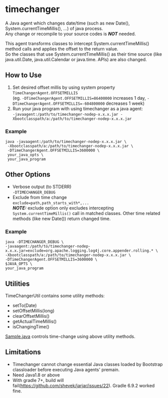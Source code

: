 # timechanger
A Java agent which changes date/time (such as new Date(), System.currentTimeMillis(), ...) of java process.  
Any change or recompile to your source codes is ***NOT*** needed.

This agent transforms classes to intercept System.currentTimeMillis() method calls and applies the offset to the return value.  
So the classes that use System.currentTimeMillis() as their time source (like java.util.Date, java.util.Calendar or java.time. APIs) are also changed.

## How to Use
1. Set desired offset millis by using system property `TimeChangerAgent.OFFSETMILLIS`  
(eg. `-DTimeChangerAgent.OFFSETMILLIS=86400000` increases 1 day, `-DTimeChangerAgent.OFFSETMILLIS=-604800000` decreases 1 week)
1. Run your java program with using timechanger as a java agent:  
`-javaagent:/path/to/timechanger-nodep-x.x.x.jar -Xbootclasspath/a:/path/to/timechanger-nodep-x.x.x.jar`

### Example
```
java -javaagent:/path/to/timechanger-nodep-x.x.x.jar \
 -Xbootclasspath/a:/path/to/timechanger-nodep-x.x.x.jar \
 -DTimeChangerAgent.OFFSETMILLIS=3600000 \
 your_java_opts \
 your_java_program
```

## Other Options
- Verbose output (to STDERR)  
`-DTIMECHANGER_DEBUG`
- Exclude from time change  
`exclude=path,path_starts_with*,...`  
***NOTE:*** exclude option only excludes intercepting `System.currentTimeMillis()` call in matched classes. Other time related methods (like new Date()) return changed time.

### Example
```
java -DTIMECHANGER_DEBUG \
-javaagent:/path/to/timechanger-nodep-x.x.x.jar=exclude=org.apache.logging.log4j.core.appender.rolling.* \
-Xbootclasspath/a:/path/to/timechanger-nodep-x.x.x.jar \
-DTimeChangerAgent.OFFSETMILLIS=3600000 \
$JAVA_OPTS \
your_java_program
```

## Utilities
TimeChangerUtil contains some utility methods:
- setTo(Date)
- setOffsetMillis(long)
- clearOffsetMillis()
- getActualTimeMillis()
- isChangingTime()

[Sample.java](src/main/java/ga/d400x/timechanger/sample/Sample.java) controls time-change using above utility methods.

## Limitations
- Timechanger cannot change essential Java classes loaded by Bootstrap classloader before executing Java agents' premain.
- Need Java1.8 or above
- With gradle 7+, build will fail(https://github.com/shevek/jarjar/issues/22). Gradle 6.9.2 worked fine.
